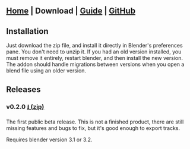 ## [Home](index.md) | Download | [Guide](guide.md) | [GitHub](https://github.com/RichardBurnsRally/blender-track-exporter/issues)

## Installation

Just download the zip file, and install it directly in Blender's preferences
pane. You don't need to unzip it. If you had an old version installed, you must
remove it entirely, restart blender, and then install the new version. The addon
should handle migrations between versions when you open a blend file using an
older version.

## Releases

### v0.2.0 [⭳ (zip)](releases/blender-track-exporter-v0.2.0.zip)

The first public beta release. This is not a finished product, there are still
missing features and bugs to fix, but it's good enough to export tracks.

Requires blender version 3.1 or 3.2.
